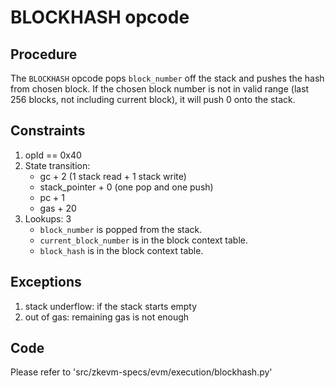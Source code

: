 # BLOCKHASH opcode

## Procedure

The `BLOCKHASH` opcode pops `block_number` off the stack and pushes the hash from chosen block. If the chosen block number is not in valid range (last 256 blocks, not including current block), it will push 0 onto the stack.

## Constraints

1. opId == 0x40
2. State transition:
    - gc + 2 (1 stack read + 1 stack write)
    - stack_pointer + 0 (one pop and one push)
    - pc + 1
    - gas + 20
3. Lookups: 3
    - `block_number` is popped from the stack.
    - `current_block_number` is in the block context table.
    - `block_hash` is in the block context table.

## Exceptions

1. stack underflow: if the stack starts empty
2. out of gas: remaining gas is not enough

## Code

Please refer to 'src/zkevm-specs/evm/execution/blockhash.py'
